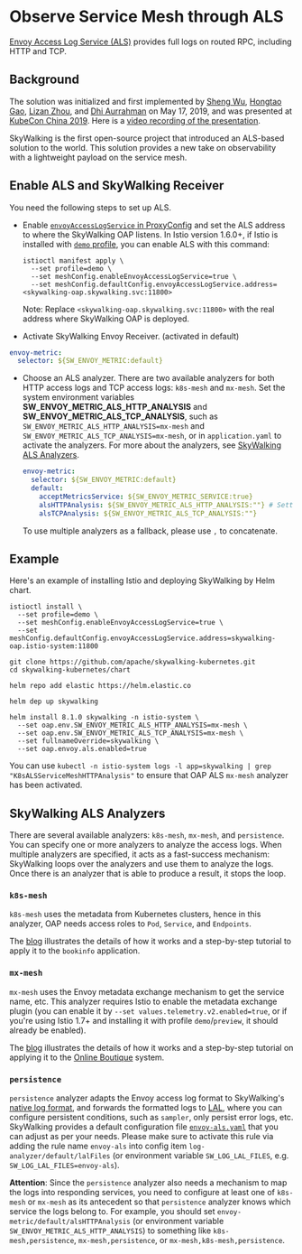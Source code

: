 # Observe Service Mesh through ALS

[Envoy Access Log Service (ALS)](https://www.envoyproxy.io/docs/envoy/v1.18.2/api-v2/service/accesslog/v2/als.proto) provides
full logs on routed RPC, including HTTP and TCP.

## Background

The solution was initialized and first implemented by [Sheng Wu](https://github.com/wu-sheng), [Hongtao Gao](https://github.com/hanahmily), [Lizan Zhou](https://github.com/lizan), 
and [Dhi Aurrahman](https://github.com/dio) on May 17, 2019, and was presented at [KubeCon China 2019](https://kccncosschn19eng.sched.com/event/NroB/observability-in-service-mesh-powered-by-envoy-and-apache-skywalking-sheng-wu-lizan-zhou-tetrate).
Here is a [video recording of the presentation](https://www.youtube.com/watch?v=tERm39ju9ew).

SkyWalking is the first open-source project that introduced an ALS-based solution to the world. This solution provides a new take on observability with a lightweight payload on the service mesh.

## Enable ALS and SkyWalking Receiver

You need the following steps to set up ALS.

- Enable [`envoyAccessLogService` in ProxyConfig](https://istio.io/docs/reference/config/istio.mesh.v1alpha1/#ProxyConfig) and set the ALS address to where the SkyWalking OAP listens.
In Istio version 1.6.0+, if Istio is installed with [`demo` profile](https://istio.io/latest/docs/setup/additional-setup/config-profiles/), you can enable ALS with this command:

   ```shell
   istioctl manifest apply \
     --set profile=demo \
     --set meshConfig.enableEnvoyAccessLogService=true \
     --set meshConfig.defaultConfig.envoyAccessLogService.address=<skywalking-oap.skywalking.svc:11800>
   ```

   Note: Replace `<skywalking-oap.skywalking.svc:11800>` with the real address where SkyWalking OAP is deployed.
    
- Activate SkyWalking Envoy Receiver. (activated in default)

```yaml
envoy-metric:
  selector: ${SW_ENVOY_METRIC:default}
```

- Choose an ALS analyzer. There are two available analyzers for both HTTP access logs and TCP access logs: `k8s-mesh` and `mx-mesh`.
  Set the system environment variables **SW_ENVOY_METRIC_ALS_HTTP_ANALYSIS** and **SW_ENVOY_METRIC_ALS_TCP_ANALYSIS**,
  such as `SW_ENVOY_METRIC_ALS_HTTP_ANALYSIS=mx-mesh` and `SW_ENVOY_METRIC_ALS_TCP_ANALYSIS=mx-mesh`, or in `application.yaml` to activate the analyzers. For more about the analyzers, see [SkyWalking ALS Analyzers](#skywalking-als-analyzers).

   ```yaml
   envoy-metric:
     selector: ${SW_ENVOY_METRIC:default}
     default:
       acceptMetricsService: ${SW_ENVOY_METRIC_SERVICE:true}
       alsHTTPAnalysis: ${SW_ENVOY_METRIC_ALS_HTTP_ANALYSIS:""} # Setting the system env variable would override this. 
       alsTCPAnalysis: ${SW_ENVOY_METRIC_ALS_TCP_ANALYSIS:""}
   ```

   To use multiple analyzers as a fallback, please use `,` to concatenate.

## Example

Here's an example of installing Istio and deploying SkyWalking by Helm chart.

```shell
istioctl install \
  --set profile=demo \
  --set meshConfig.enableEnvoyAccessLogService=true \
  --set meshConfig.defaultConfig.envoyAccessLogService.address=skywalking-oap.istio-system:11800

git clone https://github.com/apache/skywalking-kubernetes.git
cd skywalking-kubernetes/chart

helm repo add elastic https://helm.elastic.co

helm dep up skywalking

helm install 8.1.0 skywalking -n istio-system \
  --set oap.env.SW_ENVOY_METRIC_ALS_HTTP_ANALYSIS=mx-mesh \
  --set oap.env.SW_ENVOY_METRIC_ALS_TCP_ANALYSIS=mx-mesh \
  --set fullnameOverride=skywalking \
  --set oap.envoy.als.enabled=true
```

You can use `kubectl -n istio-system logs -l app=skywalking | grep "K8sALSServiceMeshHTTPAnalysis"` to ensure that OAP ALS `mx-mesh` analyzer has been activated.

## SkyWalking ALS Analyzers

There are several available analyzers: `k8s-mesh`, `mx-mesh`, and `persistence`. You can specify one or more
analyzers to analyze the access logs. When multiple analyzers are specified, it acts as a fast-success mechanism:
SkyWalking loops over the analyzers and use them to analyze the logs. Once there is an analyzer that is able to produce a
result, it stops the loop.

### `k8s-mesh`

`k8s-mesh` uses the metadata from Kubernetes clusters, hence in this analyzer, OAP needs access roles to `Pod`, `Service`, and `Endpoints`.

The [blog](https://skywalking.apache.org/blog/2020-12-03-obs-service-mesh-with-sw-and-als/) illustrates the details of how it works and a step-by-step tutorial to apply it to the `bookinfo` application.

### `mx-mesh`

`mx-mesh` uses the Envoy metadata exchange mechanism to get the service name, etc.
This analyzer requires Istio to enable the metadata exchange plugin (you can enable it by `--set values.telemetry.v2.enabled=true`,
or if you're using Istio 1.7+ and installing it with profile `demo`/`preview`, it should already be enabled).

The [blog](https://skywalking.apache.org/blog/obs-service-mesh-vm-with-sw-and-als/) illustrates the details of how it works and a step-by-step tutorial on applying it to the [Online Boutique](https://github.com/GoogleCloudPlatform/microservices-demo) system.

### `persistence`

`persistence` analyzer adapts the Envoy access log format to
SkyWalking's [native log format](https://github.com/apache/skywalking-data-collect-protocol/blob/master/logging/Logging.proto), and forwards the formatted logs to [LAL](../../concepts-and-designs/lal.md), where you can configure persistent
conditions, such as `sampler`, only persist error logs, etc. SkyWalking provides a default configuration
file [`envoy-als.yaml`](../../../../oap-server/server-starter/src/main/resources/lal/envoy-als.yaml) that you can
adjust as per your needs. Please make sure to activate this rule via adding the rule name `envoy-als`
into config item `log-analyzer/default/lalFiles` (or environment variable `SW_LOG_LAL_FILES`,
e.g. `SW_LOG_LAL_FILES=envoy-als`).

**Attention**: Since the `persistence` analyzer also needs a mechanism to map the logs into responding services, you need to configure at least one of `k8s-mesh` or `mx-mesh` as its antecedent so that `persistence` analyzer knows which service the logs belong to. For example, you should set `envoy-metric/default/alsHTTPAnalysis` (or environment
variable `SW_ENVOY_METRIC_ALS_HTTP_ANALYSIS`) to something like `k8s-mesh,persistence`, `mx-mesh,persistence`, or `mx-mesh,k8s-mesh,persistence`.
